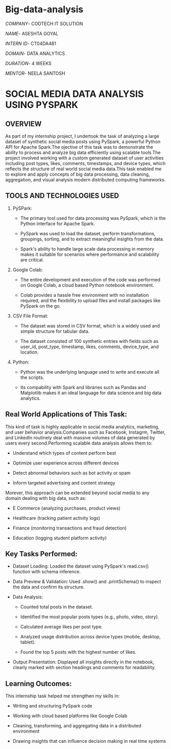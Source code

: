 # Big-data-analysis

*COMPANY*- CODTECH IT SOLUTION

*NAME*- ASESHTA GOYAL

*INTERN ID*- CT04DA481

*DOMAIN*- DATA ANALYTICS

*DURATION*- 4 WEEKS

*MENTOR*- NEELA SANTOSH

# SOCIAL MEDIA DATA ANALYSIS USING PYSPARK

## OVERVIEW

As part of my internship project, I undertook the task of analyzing a large dataset of synthetic social media posts using PySpark, a powerful Python API for Apache Spark.The ojective of this task was to demonstrate the ability to process and analyze big data efficiently using scalable tools.The project involved working with a custom generated dataset of user activities including post types, likes, comments, timestamps, and device types, which reflects the structure of real world social media data.This task enabled me to explore and apply concepts of big data processing, data cleaning, aggregation, and visual analysis modern distributed computing frameworks.

## TOOLS AND TECHNOLOGIES USED

1. PySPark:
   
   - The primary tool used for data processing was PySpark, which is the Python interface for Apache Spark.
   
   - PySpark was used to load the dataset, perform transformations, groupings, sorting, and to extract meaningful insights from the data.
   
   - Spark's ability to handle large scale data processing in memory makes it suitable for scenarios where performance and scalability are critical.

3. Google Colab:
   
   - The entire development and execution of the code was performed on Google Colab, a cloud based Python notebook environment.
   
   - Colab provides a hassle free environment with no installation required, and the flexibility to upload files and install packages like PySpark on the go.

5. CSV File Format:
   
   - The dataset was stored in CSV format, which is a widely used and simple structure for tabular data.
   
   - The dataset consisted of 100 synthetic entries with fields such as user_id, post_type, timestamp, likes, comments, device_type, and location.

7. Python:
   
   - Python was the underlying language used to write and execute all the scripts.
   
   - Its compability with Spark and libraries such as Pandas and Matplotlib makes it an ideal language for data science and big data analytics.

## Real World Applications of This Task:

This kind of task is highly applicable in social media analytics, marketing, and user behavior analysis.Companies such as Facebook, Instagrm, Twitter, and LinkedIn routinely deal with massive volumes of data generated by users every second.Performing scalable data analysis allows them to:

- Understand which types of content perform best

- Optimize user experience across different devices

- Detect abnormal behaviors such as bot activity or spam

- Inform targeted advertising and content strategy

Morever, this approach can be extended beyond social media to any domain dealing with big data, such as:

- E Commerce (analyzing purchases, product views)
  
- Healthcare (tracking patient activity logs)
  
- Finance (monitoring transactions and fraud detection)
  
- Education (logging student platform activity)

## Key Tasks Performed:

- Dataset Loading: Loaded the dataset using PySpark's read.csv() function with schema inference.
  
- Data Preview & Validation: Used .show() and .printSchema() to inspect the data and confirm its structure.
  
- Data Analysis:
  
  - Counted total posts in the dataset.
    
  - Identified the most popular posts types (e.g., photo, video, story).
    
  - Calculated average likes per post type.
    
  - Analyzed usage distribution across device types (mobile, desktop, tablet).
    
  - Found the top 5 posts with the highest number of likes.
    
- Output Presentation: Displayed all insights directly in the notebook, clearly marked with section headings and comments for readability.

## Learning Outcomes:

This internship task helped me strengthen my skills in:

- Writing and structuring PySpark code
  
- Working with cloud based platforms like Google Colab
  
- Cleaning, transforming, and aggregating data in a distributed environment
  
- Drawing insights that can influence decision making in real time systems




